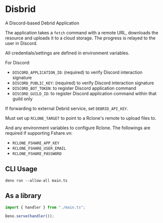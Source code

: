 # Disbrid

A Discord-based Debrid Application

The application takes a `fetch` command with a remote URL, downloads the
resource and uploads it to a cloud storage. The progress is relayed to the user
in Discord.

All credentials/settings are defined in environment variables.

For Discord:

- `DISCORD_APPLICATION_ID`: (required) to verify Discord interaction signature
- `DISCORD_PUBLIC_KEY`: (required) to verify Discord interaction signature
- `DISCORD_BOT_TOKEN`: to register Discord application command
- `DISCORD_GUILD_ID`: to register Discord application command within that guild
  only

If forwarding to external Debrid service, set `DEBRID_API_KEY`.

Must set up `RCLONE_TARGET` to point to a Rclone's remote to upload files to.

And any environment variables to configure Rclone. The followings are required
if supporting Fshare.vn:

- `RCLONE_FSHARE_APP_KEY`
- `RCLONE_FSHARE_USER_EMAIL`
- `RCLONE_FSHARE_PASSWORD`

## CLI Usage

```shell
deno run --allow-all main.ts
```

## As a library

```ts
import { handler } from "./main.ts";

Deno.serve(handler());
```
